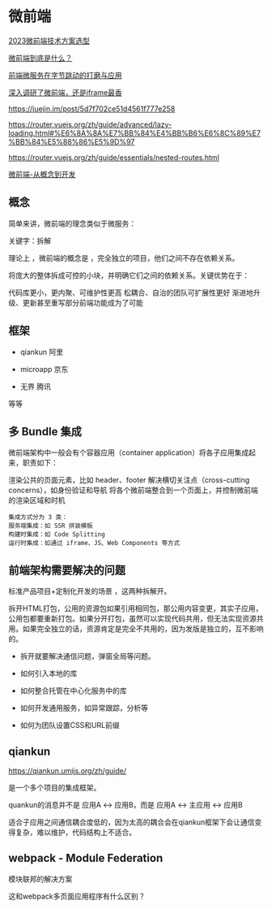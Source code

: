 # 微前端

[2023微前端技术方案选型](https://juejin.cn/post/7236021829000691771)

[微前端到底是什么？](https://zhuanlan.zhihu.com/p/96464401)

[前端微服务在字节跳动的打磨与应用](https://juejin.cn/post/6844904046487142408)

[深入调研了微前端，还是iframe最香](https://juejin.cn/post/7244070072788287544)

<https://juejin.im/post/5d7f702ce51d4561f777e258>

<https://router.vuejs.org/zh/guide/advanced/lazy-loading.html#%E6%8A%8A%E7%BB%84%E4%BB%B6%E6%8C%89%E7%BB%84%E5%88%86%E5%9D%97>

<https://router.vuejs.org/zh/guide/essentials/nested-routes.html>

[微前端-从概念到开发](https://juejin.cn/book/6897057247579504653/section/6897053872334831620)

## 概念

简单来讲，微前端的理念类似于微服务：

关键字：拆解

理论上 ，微前端的概念是 ，完全独立的项目，他们之间不存在依赖关系。

将庞大的整体拆成可控的小块，并明确它们之间的依赖关系。关键优势在于：

代码库更小，更内聚、可维护性更高
松耦合、自治的团队可扩展性更好
渐进地升级、更新甚至重写部分前端功能成为了可能

## 框架

- qiankun  阿里

- microapp 京东

- 无界 腾讯

等等

## 多 Bundle 集成

微前端架构中一般会有个容器应用（container application）将各子应用集成起来，职责如下：

渲染公共的页面元素，比如 header、footer
解决横切关注点（cross-cutting concerns），如身份验证和导航
将各个微前端整合到一个页面上，并控制微前端的渲染区域和时机

```
集成方式分为 3 类：
服务端集成：如 SSR 拼装模板
构建时集成：如 Code Splitting
运行时集成：如通过 iframe、JS、Web Components 等方式
```

## 前端架构需要解决的问题

标准产品项目+定制化开发的场景 ，这两种拆解开。

拆开HTML打包，公用的资源包如果引用相同包，那公用内容变更，其实子应用，公用包都要重新打包。如果分开打包，虽然可以实现代码共用，但无法实现资源共用。如果完全独立的话，资源肯定是完全不共用的，因为发版是独立的，互不影响的。

- 拆开就要解决通信问题，弹窗全局等问题。

- 如何引入本地的库

- 如何整合托管在中心化服务中的库

- 如何开发通用服务，如异常跟踪，分析等

- 如何为团队设置CSS和URL前缀

## qiankun

<https://qiankun.umijs.org/zh/guide/>

是一个多个项目的集成框架。

quankun的消息并不是 应用A <-> 应用B，而是  应用A <-> 主应用 <-> 应用B

适合子应用之间通信耦合度低的，因为太高的耦合会在qiankun框架下会让通信变得复杂，难以维护，代码结构上不适合。

## webpack - Module Federation

模块联邦的解决方案

这和webpack多页面应用程序有什么区别？
